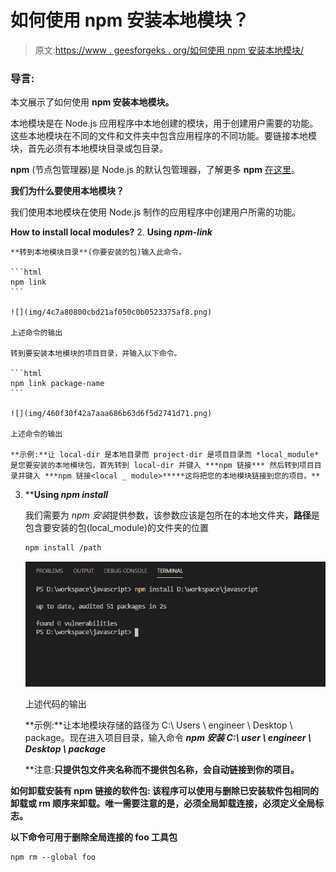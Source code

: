 # 如何使用 npm 安装本地模块？

> 原文:[https://www . geesforgeks . org/如何使用 npm 安装本地模块/](https://www.geeksforgeeks.org/how-to-install-a-local-module-using-npm/)

### 导言:

本文展示了如何使用 **npm 安装本地模块。**

本地模块是在 Node.js 应用程序中本地创建的模块，用于创建用户需要的功能。这些本地模块在不同的文件和文件夹中包含应用程序的不同功能。要链接本地模块，首先必须有本地模块目录或包目录。

**npm** (节点包管理器)是 Node.js 的默认包管理器，了解更多 **npm** [在这里](https://www.google.com/url?sa=t&rct=j&q=&esrc=s&source=web&cd=&cad=rja&uact=8&ved=2ahUKEwi8t9_5y6fuAhU_63MBHRT0DykQFjABegQIAhAC&url=https%3A%2F%2Fwww.geeksforgeeks.org%2Fnode-js-npm-node-package-manager%2F&usg=AOvVaw1vu6rcSBd1oBmeqr_L5lCw)。

**我们为什么要使用本地模块？**

我们使用本地模块在使用 Node.js 制作的应用程序中创建用户所需的功能。

**How to install local modules?**
2.  **Using *npm-link***

    **转到本地模块目录**(你要安装的包)输入此命令。

    ```html
    npm link
    ```

    ![](img/4c7a80800cbd21af050c0b0523375af8.png)

    上述命令的输出

    转到要安装本地模块的项目目录，并输入以下命令。

    ```html
    npm link package-name
    ```

    ![](img/460f30f42a7aaa686b63d6f5d2741d71.png)

    上述命令的输出

    **示例:**让 local-dir 是本地目录而 project-dir 是项目目录而 *local_module* 是您要安装的本地模块包，首先转到 local-dir 并键入 ***npm 链接*** 然后转到项目目录并键入 ***npm 链接<local _ module>*****这将把您的本地模块链接到您的项目。**

3.  ****Using *npm install***

    我们需要为 *npm 安装*提供<folder>参数，该参数应该是包所在的本地文件夹，**路径**是包含要安装的包(local_module)的文件夹的位置</folder>

    ```html
    npm install /path
    ```

    ![](img/18105b51b174ede9aeadfabb12fd6be5.png)

    上述代码的输出

    **示例:**让本地模块存储的路径为 C:\ Users \ engineer \ Desktop \ package。现在进入项目目录，输入命令 ***npm 安装 C:\ user \ engineer \ Desktop \ package***

    **注意:**只提供包文件夹名称而不提供包名称，会自动链接到你的项目。** 

****如何卸载安装有 npm 链接的软件包:**
该程序可以使用与删除已安装软件包相同的卸载或 rm 顺序来卸载。唯一需要注意的是，必须全局卸载连接，必须定义全局标志。**

**以下命令可用于删除全局连接的 foo 工具包**

```html
npm rm --global foo
```